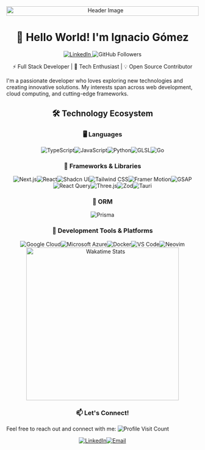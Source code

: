 <div align="center">
        <img src="https://res.cloudinary.com/dhq5ewbyu/image/upload/v1734516434/daniel-olah-VS_kFx4yF5g-unsplash_gwjdln.webp" alt="Header Image" width="100%" height="25" style="object-fit: cover;"/>
    
<h1>👋 Hello World! I'm Ignacio Gómez</h1>
   
  <p>
        <a href="https://www.linkedin.com/in/jgnaciogomez/" target="_blank">
            <img src="https://img.shields.io/badge/-LinkedIn-blue?style=for-the-badge&logo=Linkedin&logoColor=white" alt="LinkedIn"/>
        </a>
        <img src="https://img.shields.io/github/followers/jgnacio?label=Followers&style=social" alt="GitHub Followers"/>
  
   </p>
    
   <p>⚡ Full Stack Developer | 🚀 Tech Enthusiast | 💡 Open Source Contributor</p>
</div>

I'm a passionate developer who loves exploring new technologies and creating innovative solutions. My interests span across web development, cloud computing, and cutting-edge frameworks.

<h2 align="center">🛠️ Technology Ecosystem</h2>


<h3 align="center">🖥️ Languages</h3>
<div style="display:flex; flex-wrap: wrap; justify-content:center">
    <img src="https://img.shields.io/badge/TypeScript-007ACC?style=for-the-badge&logo=typescript&logoColor=white" alt="TypeScript"/>
    <img src="https://img.shields.io/badge/JavaScript-F7DF1E?style=for-the-badge&logo=javascript&logoColor=black" alt="JavaScript"/>
    <img src="https://img.shields.io/badge/Python-3670A0?style=for-the-badge&logo=python&logoColor=ffdd54" alt="Python"/>
    <img src="https://img.shields.io/badge/GLSL-5586A4?style=for-the-badge&logo=opengl&logoColor=white" alt="GLSL"/>
    <img src="https://img.shields.io/badge/Go-00ADD8?style=for-the-badge&logo=go&logoColor=white" alt="Go"/>
</div>


<h3 align="center">🚀 Frameworks & Libraries</h3>
<div style="display:flex; flex-wrap: wrap; justify-content:center">
    <img src="https://img.shields.io/badge/Next.js-000000?style=for-the-badge&logo=nextdotjs&logoColor=white" alt="Next.js"/>
    <img src="https://img.shields.io/badge/React-20232A?style=for-the-badge&logo=react&logoColor=61DAFB" alt="React"/>
    <img src="https://img.shields.io/badge/Shadcn%2FUI-000000?style=for-the-badge&logo=shadcnui&logoColor=white" alt="Shadcn UI"/>
    <img src="https://img.shields.io/badge/Tailwind_CSS-38B2AC?style=for-the-badge&logo=tailwind-css&logoColor=white" alt="Tailwind CSS"/>
    <img src="https://img.shields.io/badge/Framer_Motion-0055FF?style=for-the-badge&logo=framer&logoColor=white" alt="Framer Motion"/>
    <img src="https://img.shields.io/badge/GSAP-FF4154?style=for-the-badge&logo=greensock&logoColor=white" alt="GSAP"/>
    <img src="https://img.shields.io/badge/React_Query-FF4154?style=for-the-badge&logo=ReactQuery&logoColor=white" alt="React Query"/>
    <img src="https://img.shields.io/badge/Three.js-000000?style=for-the-badge&logo=three.js&logoColor=white" alt="Three.js"/>
    <img src="https://img.shields.io/badge/Zod-000000?style=for-the-badge&logo=zod&logoColor=3068B7" alt="Zod"/>
    <img src="https://img.shields.io/badge/Tauri-FFC131?style=for-the-badge&logo=Tauri&logoColor=white" alt="Tauri"/>
</div>


<h3 align="center">💾 ORM</h3>
<div style="display:flex; flex-wrap: wrap; justify-content:center">
    <img src="https://img.shields.io/badge/Prisma-3982CE?style=for-the-badge&logo=Prisma&logoColor=white" alt="Prisma"/>
</div>

<h3 align="center">🔧 Development Tools & Platforms</h3>
<div style="display:flex; flex-wrap: wrap; justify-content:center">
    <img src="https://img.shields.io/badge/Google_Cloud-4285F4?style=for-the-badge&logo=google-cloud&logoColor=white" alt="Google Cloud"/>
    <img src="https://img.shields.io/badge/Microsoft_Azure-0089D6?style=for-the-badge&logo=microsoft-azure&logoColor=white" alt="Microsoft Azure"/>
    <img src="https://img.shields.io/badge/Docker-2496ED?style=for-the-badge&logo=docker&logoColor=white" alt="Docker"/>
    <img src="https://img.shields.io/badge/VS_Code-0078D4?style=for-the-badge&logo=visual-studio-code&logoColor=white" alt="VS Code"/>
    <img src="https://img.shields.io/badge/Neovim-57A143?style=for-the-badge&logo=neovim&logoColor=white" alt="Neovim"/>
</div>

<div align="center">
    <img src="https://wakatime.com/share/@5b70585a-c980-4bbf-aee8-e9ae0a4588b6/cc208967-a3ba-4140-a932-1582603dcdf2.svg" height="400" alt="Wakatime Stats"/>
</div>
<h3 align="center">📫 Let's Connect!</h3>

Feel free to reach out and connect with me:
 <img src="https://visitcount.itsvg.in/api?id=jgnacio&icon=0&color=0" alt="Profile Visit Count"/>
<div style="display:flex; flex-wrap: wrap; justify-content:center">
    <a href="https://www.linkedin.com/in/jgnaciogomez/" target="_blank">
        <img src="https://img.shields.io/badge/LinkedIn-0077B5?style=for-the-badge&logo=linkedin&logoColor=white" alt="LinkedIn"/>
    </a>
    <a href="mailto:jgnaciogomez.com">
        <img src="https://img.shields.io/badge/Email-D14836?style=for-the-badge&logo=gmail&logoColor=white" alt="Email"/>
    </a>
	       
</div>
